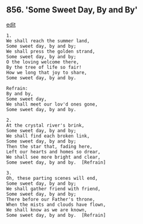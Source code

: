 
## 856.  'Some Sweet Day, By and By'
[edit](https://docs.google.com/document/d/1wA9Dkv_3_0P%2DAIwkozap5qjgWa__nKMY/edit?mode=html)



    1.
    We shall reach the summer land,
    Some sweet day, by and by;
    We shall press the golden strand,
    Some sweet day, by and by;
    O the loving welcome there,
    By the tree of life so fair!
    How we long that joy to share,
    Some sweet day, by and by.

    Refrain:
    By and by,
    Some sweet day,
    We shall meet our lov'd ones gone,
    Some sweet day, by and by.

    2.
    At the crystal river's brink,
    Some sweet day, by and by;
    We shall find each broken link,
    Some sweet day, by and by;
    Then the star that, fading here,
    Left our hearts and homes so drear,
    We shall see more bright and clear,
    Some sweet day, by and by.  [Refrain]

    3.
    Oh, these parting scenes will end,
    Some sweet day, by and by;
    We shall gather friend with friend,
    Some sweet day, by and by;
    There before our Father's throne,
    When the mists and clouds have flown,
    We shall know as we are known,
    Some sweet day, by and by.  [Refrain]
